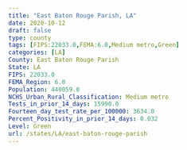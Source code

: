 ```yaml
---
title: "East Baton Rouge Parish, LA"
date: 2020-10-12
draft: false
type: county
tags: [FIPS:22033.0,FEMA:6.0,Medium metro,Green]
categories: [LA]
County: East Baton Rouge Parish
State: LA
FIPS: 22033.0
FEMA_Region: 6.0
Population: 440059.0
NCHS_Urban_Rural_Classification: Medium metro
Tests_in_prior_14_days: 15990.0
Fourteen_day_test_rate_per_100000: 3634.0
Percent_Positivity_in_prior_14_days: 0.032
Level: Green
url: /states/LA/east-baton-rouge-parish
---
```




